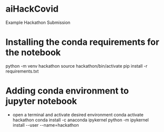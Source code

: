 # aiHackCovid
Example Hackathon Submission

# Installing the conda requirements for the notebook
python -m venv hackathon
source hackathon/bin/activate
pip install -r requirements.txt

# Adding conda environment to jupyter notebook
 - open a terminal and activate desired environment
conda activate hackathon
conda install -c anaconda ipykernel
python -m ipykernel install --user --name=hackathon
